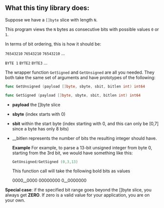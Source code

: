 ## What this tiny library does:

Suppose we have a `[]byte` slice with length `N`. 

This program views the `N` bytes as consecutive bits with possible values `0` or `1`. 

In terms of bit ordering, this is how it should be: 

`76543210` `76543210` `76543210` ... 

`BYTE 1`     `BYTE2`        `BYTE3`      ...

The wrapper function `GetSigned` and `GetUnsigned` are all you needed. They both take the same set of arguments and have prototypes of the following: 

```go
func GetUnsigned (payload []byte, sbyte, sbit, bitlen int) int64
```

```go
func GetSigned (payload []byte, sbyte, sbit, bitlen int) int64
```

* __payload__ the []byte slice

* __sbyte__ (index starts with 0)

* __sbit__ within the start byte (index starting with 0, and this can only be [0,7] since a byte has only 8 bits)

* __bitlen represents the number of bits the resulting integer should have. 

  

  __Example__ For example, to parse a 13-bit unsigned integer from byte 0, starting from the 3rd bit, we would have something like this: 

  ```go
  GetUnsigned/GetSigned (0,3,13)
  ```

  This function call will take the following bold bits as values

  0000__0000 00000000 0__0000000 

__Special case__: if the specified bit range goes beyond the []byte slice, you always get __ZERO__. If zero is a valid value for your application, you are on your own. 